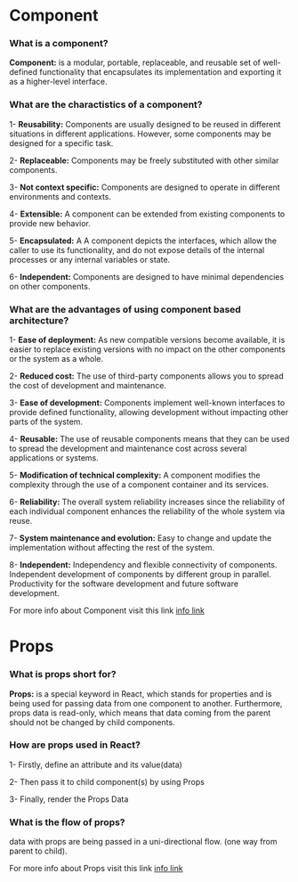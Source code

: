 # Component

### What is a component?

**Component:** is a modular, portable, replaceable, and reusable set of well-defined functionality that encapsulates its implementation and exporting it as a higher-level interface.

### What are the charactistics of a component?

1- **Reusability:** Components are usually designed to be reused in different situations in different applications. However, some components may be designed for a specific task.

2- **Replaceable:** Components may be freely substituted with other similar components.

3- **Not context specific:** Components are designed to operate in different environments and contexts.

4- **Extensible:** A component can be extended from existing components to provide new behavior.

5- **Encapsulated:** A A component depicts the interfaces, which allow the caller to use its functionality, and do not expose details of the internal processes or any internal variables or state.

6- **Independent:** Components are designed to have minimal dependencies on other components.

### What are the advantages of using component based architecture?

1- **Ease of deployment:** As new compatible versions become available, it is easier to replace existing versions with no impact on the other components or the system as a whole.

2- **Reduced cost:** The use of third-party components allows you to spread the cost of development and maintenance.

3- **Ease of development:** Components implement well-known interfaces to provide defined functionality, allowing development without impacting other parts of the system.

4- **Reusable:** The use of reusable components means that they can be used to spread the development and maintenance cost across several applications or systems.

5- **Modification of technical complexity:** A component modifies the complexity through the use of a component container and its services.

6- **Reliability:** The overall system reliability increases since the reliability of each individual component enhances the reliability of the whole system via reuse.

7- **System maintenance and evolution:** Easy to change and update the implementation without affecting the rest of the system.

8- **Independent:** Independency and flexible connectivity of components. Independent development of components by different group in parallel. Productivity for the software development and future software development.

For more info about Component visit this link
[info link](https://www.tutorialspoint.com/software_architecture_design/component_based_architecture.htm)

# Props

### What is props short for?

**Props:** is a special keyword in React, which stands for properties and is being used for passing data from one component to another. Furthermore, props data is read-only, which means that data coming from the parent should not be changed by child components.

### How are props used in React?

1- Firstly, define an attribute and its value(data)

2- Then pass it to child component(s) by using Props

3- Finally, render the Props Data

### What is the flow of props?

data with props are being passed in a uni-directional flow. (one way from parent to child).

For more info about Props visit this link
[info link](https://itnext.io/what-is-props-and-how-to-use-it-in-react-da307f500da0)